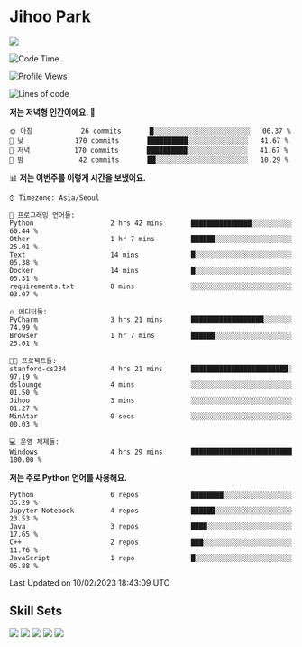 # Jihoo Park
<!--![mazandi profile](http://mazandi.herokuapp.com/api?handle=wlgn8648&theme=warm) -->

<a href="https://www.linkedin.com/in/parkjihoo/" target="_blank"><img src="https://img.shields.io/badge/linkedin-0A66C2?style=flat-square&logo=linkedin&logoColor=white"/></a>

<!--START_SECTION:waka-->
![Code Time](http://img.shields.io/badge/Code%20Time-243%20hrs%2041%20mins-blue)

![Profile Views](http://img.shields.io/badge/Profile%20Views-2-blue)

![Lines of code](https://img.shields.io/badge/%EC%A0%80%EB%8A%94%20%EC%97%AC%ED%83%9C%EA%B9%8C%EC%A7%80%20-1%20Million%20%EC%A4%84%EC%9D%98%20%EC%BD%94%EB%93%9C%EB%A5%BC%20%EC%9E%91%EC%84%B1%ED%96%88%EC%96%B4%EC%9A%94.-blue)

**저는 저녁형 인간이에요. 🦉** 

```text
🌞 아침            26 commits       █░░░░░░░░░░░░░░░░░░░░░░░░   06.37 % 
🌆 낮　           170 commits       ██████████░░░░░░░░░░░░░░░   41.67 % 
🌃 저녁           170 commits       ██████████░░░░░░░░░░░░░░░   41.67 % 
🌙 밤　            42 commits       ██░░░░░░░░░░░░░░░░░░░░░░░   10.29 % 

```


📊 **저는 이번주를 이렇게 시간을 보냈어요.** 

```text
⌚︎ Timezone: Asia/Seoul

💬 프로그래밍 언어들: 
Python                   2 hrs 42 mins       ███████████████░░░░░░░░░░   60.44 % 
Other                    1 hr 7 mins         ██████░░░░░░░░░░░░░░░░░░░   25.01 % 
Text                     14 mins             █░░░░░░░░░░░░░░░░░░░░░░░░   05.38 % 
Docker                   14 mins             █░░░░░░░░░░░░░░░░░░░░░░░░   05.31 % 
requirements.txt         8 mins              ░░░░░░░░░░░░░░░░░░░░░░░░░   03.07 % 

🔥 에디터들: 
PyCharm                  3 hrs 21 mins       ██████████████████░░░░░░░   74.99 % 
Browser                  1 hr 7 mins         ██████░░░░░░░░░░░░░░░░░░░   25.01 % 

🐱‍💻 프로젝트들: 
stanford-cs234           4 hrs 21 mins       ████████████████████████░   97.19 % 
dslounge                 4 mins              ░░░░░░░░░░░░░░░░░░░░░░░░░   01.50 % 
Jihoo                    3 mins              ░░░░░░░░░░░░░░░░░░░░░░░░░   01.27 % 
MinAtar                  0 secs              ░░░░░░░░░░░░░░░░░░░░░░░░░   00.03 % 

💻 운영 체제들: 
Windows                  4 hrs 29 mins       █████████████████████████   100.00 % 

```

**저는 주로 Python 언어를 사용해요.** 

```text
Python                   6 repos             ████████░░░░░░░░░░░░░░░░░   35.29 % 
Jupyter Notebook         4 repos             ██████░░░░░░░░░░░░░░░░░░░   23.53 % 
Java                     3 repos             ████░░░░░░░░░░░░░░░░░░░░░   17.65 % 
C++                      2 repos             ███░░░░░░░░░░░░░░░░░░░░░░   11.76 % 
JavaScript               1 repo              █░░░░░░░░░░░░░░░░░░░░░░░░   05.88 % 

```



 Last Updated on 10/02/2023 18:43:09 UTC
<!--END_SECTION:waka-->

## Skill Sets
<a><img src="https://img.shields.io/badge/tensorflow-FF6F00?style=flat-square&logo=tensorflow&logoColor=white"/></a>
<a><img src="https://img.shields.io/badge/mysql-4479A1?style=flat-square&logo=mysql&logoColor=white"/></a>
<a><img src="https://img.shields.io/badge/springboot-6DB33F?style=flat-square&logo=springboot&logoColor=white"/></a>
<a><img src="https://img.shields.io/badge/django-092E20?style=flat-square&logo=django&logoColor=white"/></a>
<a><img src="https://img.shields.io/badge/c++-00599C?style=flat-square&logo=c%2B%2B&logoColor=white"/></a>
<!--
**wlgn8648/wlgn8648** is a ✨ _special_ ✨ repository because its `README.md` (this file) appears on your GitHub profile.

Here are some ideas to get you started:

- 🔭 I’m currently working on ...
- 🌱 I’m currently learning ...
- 👯 I’m looking to collaborate on ...
- 🤔 I’m looking for help with ...
- 💬 Ask me about ...
- 📫 How to reach me: ...
- 😄 Pronouns: ...
- ⚡ Fun fact: ...
-->
